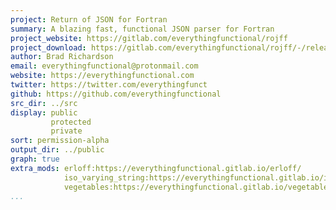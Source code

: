 ```yaml
---
project: Return of JSON for Fortran
summary: A blazing fast, functional JSON parser for Fortran
project_website: https://gitlab.com/everythingfunctional/rojff
project_download: https://gitlab.com/everythingfunctional/rojff/-/releases
author: Brad Richardson
email: everythingfunctional@protonmail.com
website: https://everythingfunctional.com
twitter: https://twitter.com/everythingfunct
github: https://github.com/everythingfunctional
src_dir: ../src
display: public
         protected
         private
sort: permission-alpha
output_dir: ../public
graph: true
extra_mods: erloff:https://everythingfunctional.gitlab.io/erloff/
            iso_varying_string:https://everythingfunctional.gitlab.io/iso_varying_string/
            vegetables:https://everythingfunctional.gitlab.io/vegetables/
...
```

